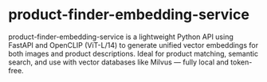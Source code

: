 # product-finder-embedding-service
product-finder-embedding-service is a lightweight Python API using FastAPI and OpenCLIP (ViT-L/14) to generate unified vector embeddings for both images and product descriptions. Ideal for product matching, semantic search, and use with vector databases like Milvus — fully local and token-free.

